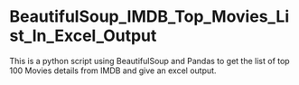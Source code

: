 # BeautifulSoup_IMDB_Top_Movies_List_In_Excel_Output
This is a python script using BeautifulSoup and Pandas to get the list of top 100 Movies details from IMDB and give an excel output.
